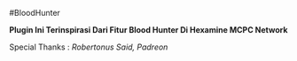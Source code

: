 #BloodHunter

**Plugin Ini Terinspirasi Dari Fitur Blood Hunter Di Hexamine MCPC Network**

Special Thanks :
_Robertonus Said, Padreon_
